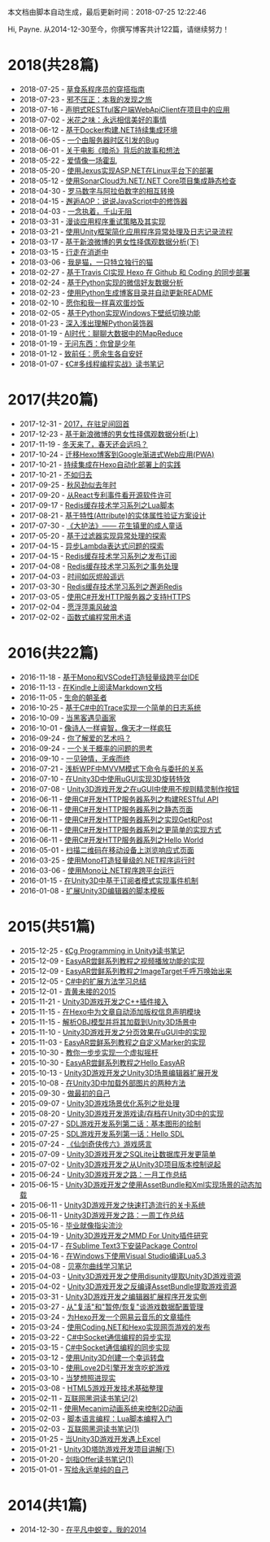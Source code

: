 本文档由脚本自动生成，最后更新时间：2018-07-25 12:22:46

Hi, Payne. 从2014-12-30至今，你撰写博客共计122篇，请继续努力！

# 2018(共28篇)
* 2018-07-25 - [草食系程序员的穿搭指南](https://qinyuanpei.github.io/posts/94443781/)
* 2018-07-23 - [邪不压正：本我的发现之旅](https://qinyuanpei.github.io/posts/1099762326/)
* 2018-07-16 - [声明式RESTful客户端WebApiClient在项目中的应用](https://qinyuanpei.github.io/posts/380519286/)
* 2018-07-02 - [米花之味：永远相信美好的事情](https://qinyuanpei.github.io/posts/2941880815/)
* 2018-06-12 - [基于Docker构建.NET持续集成环境](https://qinyuanpei.github.io/posts/3995512051/)
* 2018-06-05 - [一个由服务器时区引发的Bug](https://qinyuanpei.github.io/posts/172426938/)
* 2018-06-01 - [关于电影《暗杀》背后的故事和想法](https://qinyuanpei.github.io/posts/2462008667/)
* 2018-05-22 - [爱情像一场霍乱](https://qinyuanpei.github.io/posts/3782208845/)
* 2018-05-20 - [使用Jexus实现ASP.NET在Linux平台下的部署](https://qinyuanpei.github.io/posts/815861661/)
* 2018-05-12 - [使用SonarCloud为.NET/.NET Core项目集成静态检查](https://qinyuanpei.github.io/posts/4891372/)
* 2018-04-30 - [罗马数字与阿拉伯数字的相互转换](https://qinyuanpei.github.io/posts/4158690468/)
* 2018-04-15 - [邂逅AOP：说说JavaScript中的修饰器](https://qinyuanpei.github.io/posts/3668933172/)
* 2018-04-03 - [一念执着，千山无阻](https://qinyuanpei.github.io/posts/2613006280/)
* 2018-03-31 - [漫谈应用程序重试策略及其实现](https://qinyuanpei.github.io/posts/115524443/)
* 2018-03-21 - [使用Unity框架简化应用程序异常处理及日志记录流程](https://qinyuanpei.github.io/posts/3291578070/)
* 2018-03-17 - [基于新浪微博的男女性择偶观数据分析(下)](https://qinyuanpei.github.io/posts/3083474169/)
* 2018-03-15 - [行走在消逝中](https://qinyuanpei.github.io/posts/2809571715/)
* 2018-03-06 - [我是猫，一只特立独行的猫](https://qinyuanpei.github.io/posts/352037321/)
* 2018-02-27 - [基于Travis CI实现 Hexo 在 Github 和 Coding 的同步部署](https://qinyuanpei.github.io/posts/1113828794/)
* 2018-02-24 - [基于Python实现的微信好友数据分析](https://qinyuanpei.github.io/posts/2805694118/)
* 2018-02-23 - [使用Python生成博客目录并自动更新README](https://qinyuanpei.github.io/posts/1329254441/)
* 2018-02-10 - [愿你和我一样喜欢蛋炒饭](https://qinyuanpei.github.io/posts/1933583281/)
* 2018-02-05 - [基于Python实现Windows下壁纸切换功能](https://qinyuanpei.github.io/posts/2822230423/)
* 2018-01-23 - [深入浅出理解Python装饰器](https://qinyuanpei.github.io/posts/2829333122/)
* 2018-01-19 - [AI时代：聊聊大数据中的MapReduce](https://qinyuanpei.github.io/posts/2911923212/)
* 2018-01-19 - [无问东西：你曾是少年](https://qinyuanpei.github.io/posts/1983298072/)
* 2018-01-12 - [致前任：愿余生各自安好](https://qinyuanpei.github.io/posts/1358971951/)
* 2018-01-07 - [《C#多线程编程实战》读书笔记](https://qinyuanpei.github.io/posts/345410188/)
# 2017(共20篇)
* 2017-12-31 - [2017，在驻足间回首](https://qinyuanpei.github.io/posts/2676125676/)
* 2017-12-23 - [基于新浪微博的男女性择偶观数据分析(上)](https://qinyuanpei.github.io/posts/1386017461/)
* 2017-11-19 - [冬天来了，春天还会远吗？](https://qinyuanpei.github.io/posts/3111375079/)
* 2017-10-24 - [迁移Hexo博客到Google渐进式Web应用(PWA)](https://qinyuanpei.github.io/posts/450254281/)
* 2017-10-21 - [持续集成在Hexo自动化部署上的实践](https://qinyuanpei.github.io/posts/3521618732/)
* 2017-10-21 - [不如归去](https://qinyuanpei.github.io/posts/720539850/)
* 2017-09-25 - [秋风劲似去年时](https://qinyuanpei.github.io/posts/2617501472/)
* 2017-09-20 - [从React专利事件看开源软件许可](https://qinyuanpei.github.io/posts/1166840790/)
* 2017-09-17 - [Redis缓存技术学习系列之Lua脚本](https://qinyuanpei.github.io/posts/4197961431/)
* 2017-08-21 - [基于特性(Attribute)的实体属性验证方案设计](https://qinyuanpei.github.io/posts/3873710624/)
* 2017-07-30 - [《大护法》—— 花生镇里的成人童话](https://qinyuanpei.github.io/posts/1684318907/)
* 2017-05-20 - [基于过滤器实现异常处理的探索](https://qinyuanpei.github.io/posts/570888918/)
* 2017-04-15 - [异步Lambda表达式问题的探索](https://qinyuanpei.github.io/posts/187480982/)
* 2017-04-15 - [Redis缓存技术学习系列之发布订阅](https://qinyuanpei.github.io/posts/1444577573/)
* 2017-04-08 - [Redis缓存技术学习系列之事务处理](https://qinyuanpei.github.io/posts/335366821/)
* 2017-04-03 - [时间如灰烬般遥远](https://qinyuanpei.github.io/posts/1357715684/)
* 2017-03-30 - [Redis缓存技术学习系列之邂逅Redis](https://qinyuanpei.github.io/posts/3032366281/)
* 2017-03-05 - [使用C#开发HTTP服务器之支持HTTPS](https://qinyuanpei.github.io/posts/2734896333/)
* 2017-02-04 - [愿浮萍乘风破浪](https://qinyuanpei.github.io/posts/2314414875/)
* 2017-02-02 - [函数式编程常用术语](https://qinyuanpei.github.io/posts/2171683728/)
# 2016(共22篇)
* 2016-11-18 - [基于Mono和VSCode打造轻量级跨平台IDE](https://qinyuanpei.github.io/posts/3568552646/)
* 2016-11-13 - [在Kindle上阅读Markdown文档](https://qinyuanpei.github.io/posts/1152813120/)
* 2016-11-05 - [生命的朝圣者](https://qinyuanpei.github.io/posts/3657008967/)
* 2016-10-25 - [基于C#中的Trace实现一个简单的日志系统](https://qinyuanpei.github.io/posts/1254783039/)
* 2016-10-09 - [当黑客遇见画家](https://qinyuanpei.github.io/posts/4205536912/)
* 2016-10-01 - [像诗人一样睿智，像天才一样疯狂](https://qinyuanpei.github.io/posts/3653716295/)
* 2016-09-24 - [你了解爱的艺术吗？](https://qinyuanpei.github.io/posts/2275646954/)
* 2016-09-24 - [一个关于概率的问题的思考](https://qinyuanpei.github.io/posts/3247186509/)
* 2016-09-10 - [一见钟情，无疾而终](https://qinyuanpei.github.io/posts/21112647/)
* 2016-07-21 - [浅析WPF中MVVM模式下命令与委托的关系](https://qinyuanpei.github.io/posts/569337285/)
* 2016-07-10 - [在Unity3D中使用uGUI实现3D旋转特效](https://qinyuanpei.github.io/posts/1150143610/)
* 2016-07-08 - [Unity3D游戏开发之在uGUI中使用不规则精灵制作按钮](https://qinyuanpei.github.io/posts/1190622881/)
* 2016-06-11 - [使用C#开发HTTP服务器系列之构建RESTful API](https://qinyuanpei.github.io/posts/3637847962/)
* 2016-06-11 - [使用C#开发HTTP服务器系列之静态页面](https://qinyuanpei.github.io/posts/3695777215/)
* 2016-06-11 - [使用C#开发HTTP服务器系列之实现Get和Post](https://qinyuanpei.github.io/posts/1700650235/)
* 2016-06-11 - [使用C#开发HTTP服务器系列之更简单的实现方式](https://qinyuanpei.github.io/posts/3603924376/)
* 2016-06-11 - [使用C#开发HTTP服务器系列之Hello World](https://qinyuanpei.github.io/posts/3040357134/)
* 2016-05-01 - [扫描二维码在移动设备上浏览响应式页面](https://qinyuanpei.github.io/posts/2158696176/)
* 2016-03-25 - [使用Mono打造轻量级的.NET程序运行时](https://qinyuanpei.github.io/posts/907824546/)
* 2016-03-06 - [使用Mono让.NET程序跨平台运行](https://qinyuanpei.github.io/posts/1836680899/)
* 2016-01-15 - [在Unity3D中基于订阅者模式实现事件机制](https://qinyuanpei.github.io/posts/632291273/)
* 2016-01-08 - [扩展Unity3D编辑器的脚本模板](https://qinyuanpei.github.io/posts/3653662258/)
# 2015(共51篇)
* 2015-12-25 - [《Cg Programming in Unity》读书笔记](https://qinyuanpei.github.io/posts/1670305415/)
* 2015-12-09 - [EasyAR尝鲜系列教程之视频播放功能的实现](https://qinyuanpei.github.io/posts/316230277/)
* 2015-12-09 - [EasyAR尝鲜系列教程之ImageTarget千呼万唤始出来](https://qinyuanpei.github.io/posts/3736599391/)
* 2015-12-05 - [C#中的扩展方法学习总结](https://qinyuanpei.github.io/posts/305484621/)
* 2015-12-01 - [青黄未接的2015](https://qinyuanpei.github.io/posts/1394521917/)
* 2015-11-21 - [Unity3D游戏开发之C++插件接入](https://qinyuanpei.github.io/posts/2527231326/)
* 2015-11-15 - [在Hexo中为文章自动添加版权信息声明模块](https://qinyuanpei.github.io/posts/2950334112/)
* 2015-11-15 - [解析OBJ模型并将其加载到Unity3D场景中](https://qinyuanpei.github.io/posts/1124152964/)
* 2015-11-10 - [Unity3D游戏开发之分页效果在uGUI中的实现](https://qinyuanpei.github.io/posts/166983157/)
* 2015-11-03 - [EasyAR尝鲜系列教程之自定义Marker的实现](https://qinyuanpei.github.io/posts/1156673678/)
* 2015-10-30 - [教你一步步实现一个虚拟摇杆](https://qinyuanpei.github.io/posts/331752533/)
* 2015-10-30 - [EasyAR尝鲜系列教程之Hello EasyAR](https://qinyuanpei.github.io/posts/3120185261/)
* 2015-10-13 - [Unity3D游戏开发之Unity3D场景编辑器扩展开发](https://qinyuanpei.github.io/posts/3019914405/)
* 2015-10-08 - [在Unity3D中加载外部图片的两种方法](https://qinyuanpei.github.io/posts/821259985/)
* 2015-09-30 - [做最初的自己](https://qinyuanpei.github.io/posts/786195243/)
* 2015-09-07 - [Unity3D游戏场景优化系列之批处理](https://qinyuanpei.github.io/posts/927393529/)
* 2015-08-20 - [Unity3D游戏开发游戏读/存档在Unity3D中的实现](https://qinyuanpei.github.io/posts/887585917/)
* 2015-07-27 - [SDL游戏开发系列第二话：基本图形的绘制](https://qinyuanpei.github.io/posts/3789971938/)
* 2015-07-25 - [SDL游戏开发系列第一话：Hello SDL](https://qinyuanpei.github.io/posts/183718218/)
* 2015-07-24 - [《仙剑奇侠传六》游戏感言](https://qinyuanpei.github.io/posts/1118169753/)
* 2015-07-09 - [Unity3D游戏开发之SQLite让数据库开发更简单](https://qinyuanpei.github.io/posts/582264328/)
* 2015-07-02 - [Unity3D游戏开发之从Unity3D项目版本控制说起](https://qinyuanpei.github.io/posts/1320325685/)
* 2015-06-24 - [Unity3D游戏开发之路：一月工作总结](https://qinyuanpei.github.io/posts/1059499448/)
* 2015-06-15 - [Unity3D游戏开发之使用AssetBundle和Xml实现场景的动态加载](https://qinyuanpei.github.io/posts/1467630055/)
* 2015-06-11 - [Unity3D游戏开发之快速打造流行的关卡系统](https://qinyuanpei.github.io/posts/1424645834/)
* 2015-06-11 - [Unity3D游戏开发之路：一周工作总结](https://qinyuanpei.github.io/posts/719322223/)
* 2015-05-16 - [毕业就像指尖流沙](https://qinyuanpei.github.io/posts/3461518355/)
* 2015-04-19 - [Unity3D游戏开发之MMD For Unity插件研究](https://qinyuanpei.github.io/posts/4088452183/)
* 2015-04-17 - [在Sublime Text3下安装Package Control](https://qinyuanpei.github.io/posts/570137885/)
* 2015-04-16 - [在Windows下使用Visual Studio编译Lua5.3](https://qinyuanpei.github.io/posts/3642630198/)
* 2015-04-08 - [贝塞尔曲线学习笔记](https://qinyuanpei.github.io/posts/2186770732/)
* 2015-04-03 - [Unity3D游戏开发之使用disunity提取Unity3D游戏资源](https://qinyuanpei.github.io/posts/1082185388/)
* 2015-04-02 - [Unity3D游戏开发之反编译AssetBundle提取游戏资源](https://qinyuanpei.github.io/posts/2799263488/)
* 2015-03-31 - [Unity3D游戏开发之编辑器扩展程序开发实例](https://qinyuanpei.github.io/posts/70687890/)
* 2015-03-27 - [从"复活"和"暂停/恢复"谈游戏数据配置管理](https://qinyuanpei.github.io/posts/3356910090/)
* 2015-03-24 - [为Hexo开发一个网易云音乐的文章插件](https://qinyuanpei.github.io/posts/828223375/)
* 2015-03-24 - [使用Coding.NET和Hexo实现网页游戏的发布](https://qinyuanpei.github.io/posts/1150071886/)
* 2015-03-22 - [C#中Socket通信编程的异步实现](https://qinyuanpei.github.io/posts/2041685704/)
* 2015-03-15 - [C#中Socket通信编程的同步实现](https://qinyuanpei.github.io/posts/3959327595/)
* 2015-03-12 - [使用Unity3D创建一个幸运转盘](https://qinyuanpei.github.io/posts/3449402269/)
* 2015-03-10 - [使用Love2D引擎开发贪吃蛇游戏](https://qinyuanpei.github.io/posts/426338252/)
* 2015-03-10 - [当梦想照进现实](https://qinyuanpei.github.io/posts/3321992673/)
* 2015-03-08 - [HTML5游戏开发技术基础整理](https://qinyuanpei.github.io/posts/2038378679/)
* 2015-02-11 - [互联网黑洞读书笔记(2)](https://qinyuanpei.github.io/posts/1930050594/)
* 2015-02-11 - [使用Mecanim动画系统来控制2D动画](https://qinyuanpei.github.io/posts/2583252123/)
* 2015-02-03 - [脚本语言编程：Lua脚本编程入门](https://qinyuanpei.github.io/posts/1940333895/)
* 2015-02-03 - [互联网黑洞读书笔记(1)](https://qinyuanpei.github.io/posts/1478979553/)
* 2015-01-25 - [当Unity3D游戏开发遇上Excel](https://qinyuanpei.github.io/posts/906436376/)
* 2015-01-21 - [Unity3D塔防游戏开发项目讲解(下)](https://qinyuanpei.github.io/posts/1176959868/)
* 2015-01-20 - [剑指Offer读书笔记(1)](https://qinyuanpei.github.io/posts/123663202/)
* 2015-01-01 - [写给永远单纯的自己](https://qinyuanpei.github.io/posts/2752169106/)
# 2014(共1篇)
* 2014-12-30 - [在平凡中蜕变，我的2014](https://qinyuanpei.github.io/posts/124807650/)
